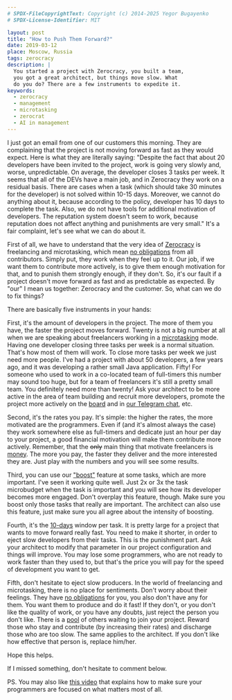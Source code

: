 ```yaml
---
# SPDX-FileCopyrightText: Copyright (c) 2014-2025 Yegor Bugayenko
# SPDX-License-Identifier: MIT

layout: post
title: "How to Push Them Forward?"
date: 2019-03-12
place: Moscow, Russia
tags: zerocracy
description: |
  You started a project with Zerocracy, you built a team,
  you got a great architect, but things move slow. What
  do you do? There are a few instruments to expedite it.
keywords:
  - zerocracy
  - management
  - microtasking
  - zerocrat
  - AI in management
---
```


<!-- this post migrated here from zerocracy.com -->

I just got an email from one of our customers this morning. They are
complaining that the project is not moving forward as fast as they would
expect. Here is what they are literally saying: "Despite the fact that
about 20 developers have been invited to the project, work is going very
slowly and, worse, unpredictable. On average, the developer
closes 3 tasks per week. It seems that all of the DEVs have a main job,
and in Zerocracy they work on a residual basis. There are cases when
a task (which should take 30 minutes for the developer) is not solved
within 10-15 days. Moreover, we cannot do anything about it,
because according to the policy, developer has 10 days to complete
the task. Also, we do not have tools for additional motivation of
developers. The reputation system doesn't seem to work, because
reputation does not affect anything and punishments are very small."
It's a fair complaint, let's see what we can do about it.

<!--more-->

First of all, we have to understand that the very idea of [Zerocracy](https://www.zerocracy.com) is
freelancing and microtasking, which mean [no obligations](https://www.yegor256.com/2014/04/13/no-obligations-principle.html)
from all contributors. Simply put, they work when they feel up to it. Our job,
if we want them to contribute more actively, is to give them enough motivation
for that, and to punish them strongly enough, if they don't. So, it's our fault if
a project doesn't move forward as fast and as predictable as expected. By "our"
I mean us together: Zerocracy and the customer. So, what can we do to fix things?

There are basically five instruments in your hands:

First, it's the amount of developers in the project. The more of them you have,
the faster the project moves forward. Twenty is not a big number at all when
we are speaking about freelancers working in a [microtasking](https://www.yegor256.com/2017/11/28/microtasking.html)
mode. Having one
developer closing three tasks per week is a normal situation. That's how most
of them will work. To close more tasks per week we just need more people.
I've had a project with about 50 developers, a few years ago, and it was developing
a rather small Java application. Fifty! For someone who used to work in a
co-located team of full-timers this number may sound too huge, but for a team
of freelancers it's still a pretty small team. You definitely need more than twenty!
Ask your architect to be more active in the area of team building and recruit
more developers, promote the project more actively on the
[board](https://www.0crat.com/board) and in [our Telegram chat](https://t.me/zerocracy), etc.

Second, it's the rates you pay. It's simple: the higher the rates, the more motivated
are the programmers. Even if (and it's almost always the case) they work somewhere else
as full-timers and dedicate just an hour per day to your project,
a good financial motivation will make them contribute more actively.
Remember, that the <del>only</del> main thing that motivate freelancers is
[money](https://www.yegor256.com/2014/09/24/why-monetary-awards-dont-work.html).
The more you pay, the faster they deliver and the more interested they are.
Just play with the numbers and you will see some results.

Third, you can use our ["boost"](http://www.zerocracy.com/policy.html#5)
feature at some tasks, which are more important.
I've seen it working quite well. Just 2x or 3x the task microbudget when
the task is important and you will see how its developer becomes more engaged.
Don't overplay this feature, though. Make sure you boost only those tasks
that really are important. The architect can also use this feature, just make
sure you all agree about the intensity of boosting.

Fourth, it's the [10-days](http://www.zerocracy.com/policy.html#8) window per task.
It is pretty large for a project that wants to move forward really fast. You need to
make it shorter, in order to eject slow developers from their tasks. This is
the punishment part. Ask your architect to modify that parameter in our
project configuration and things will improve. You may lose some programmers,
who are not ready to work faster than they used to, but that's the price
you will pay for the speed of development you want to get.

Fifth, don't hesitate to eject slow producers. In the world of freelancing
and microtasking, there is no place for sentiments. Don't worry about their
feelings. They have [no obligations](https://www.yegor256.com/2014/04/13/no-obligations-principle.html)
for you, you also don't have any for them.
You want them to produce and do it fast! If they don't, or you don't like
the quality of work, or you have any doubts, just reject the person you don't like.
There is a [pool](https://www.0crat/team) of others waiting to join your project. Reward those who stay
and contribute (by increasing their rates) and discharge those who are too slow.
The same applies to the architect. If you don't like how effective that person is,
replace him/her.

Hope this helps.

If I missed something, don't hesitate to comment below.

PS. You may also like [this video](https://www.youtube.com/watch?v=w3HwEtFU2wo)
that explains how to make sure your programmers are focused on what matters
most of all.
